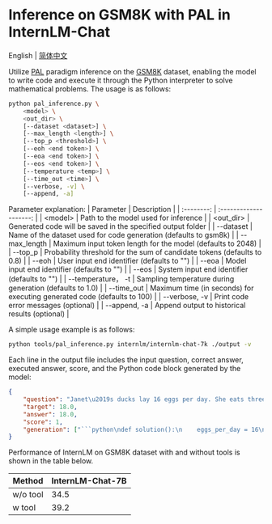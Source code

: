 # Inference on GSM8K with PAL in InternLM-Chat

English | [简体中文](pal_inference_zh-CN.md)

Utilize [PAL](https://github.com/reasoning-machines/pal) paradigm inference on the [GSM8K](https://huggingface.co/datasets/gsm8k) dataset, enabling the model to write code and execute it through the Python interpreter to solve mathematical problems. The usage is as follows:

```bash
python pal_inference.py \
    <model> \
    <out_dir> \
    [--dataset <dataset>] \
    [--max_length <length>] \
    [--top_p <threshold>] \
    [--eoh <end token>] \
    [--eoa <end token>] \
    [--eos <end token>] \
    [--temperature <temp>] \
    [--time_out <time>] \
    [--verbose, -v] \
    [--append, -a]
```

Parameter explanation:
|   Parameter   |        Description        |
| :--------: | :--------------------: |
|   \<model\>                     | Path to the model used for inference |
|   \<out_dir\>                   | Generated code will be saved in the specified output folder |
|   --dataset <dataset>         | Name of the dataset used for code generation (defaults to gsm8k) |
|   --max_length <length>       | Maximum input token length for the model (defaults to 2048) |
|   --top_p <threshold>         | Probability threshold for the sum of candidate tokens (defaults to 0.8) |
|   --eoh <end token>           | User input end identifier (defaults to "")  |
|   --eoa <end token>           | Model input end identifier (defaults to "")  |
|   --eos <end token>           | System input end identifier (defaults to "")  |
|   --temperature， -t <temp>   | Sampling temperature during generation (defaults to 1.0) |
|   --time_out <time>           | Maximum time (in seconds) for executing generated code (defaults to 100) |
|   --verbose, -v               | Print code error messages (optional) |
|   --append, -a                | Append output to historical results (optional) |

A simple usage example is as follows:

```bash
python tools/pal_inference.py internlm/internlm-chat-7k ./output -v
```

Each line in the output file includes the input question, correct answer, executed answer, score, and the Python code block generated by the model:

````json
{
    "question": "Janet\u2019s ducks lay 16 eggs per day. She eats three for breakfast every morning and bakes muffins for her friends every day with four. She sells the remainder at the farmers' market daily for $2 per fresh duck egg. How much in dollars does she make every day at the farmers' market?",
    "target": 18.0,
    "answer": 18.0,
    "score": 1,
    "generation": ["```python\ndef solution():\n    eggs_per_day = 16\n    eggs_per_breakfast = 3\n    eggs_per_muffin = 4\n    eggs_used = eggs_per_day - eggs_per_breakfast - eggs_per_muffin\n    eggs_sold = eggs_used\n    price_per_egg = 2\n    eggs_made = eggs_sold * price_per_egg\n    result = eggs_made\n    return result\n```"]
}
````

Performance of InternLM on GSM8K dataset with and without tools is shown in the table below.

| Method   | **InternLM-Chat-7B** |
| -------- | -------------------- |
| w/o tool | 34.5                 |
| w tool   | 39.2                 |
